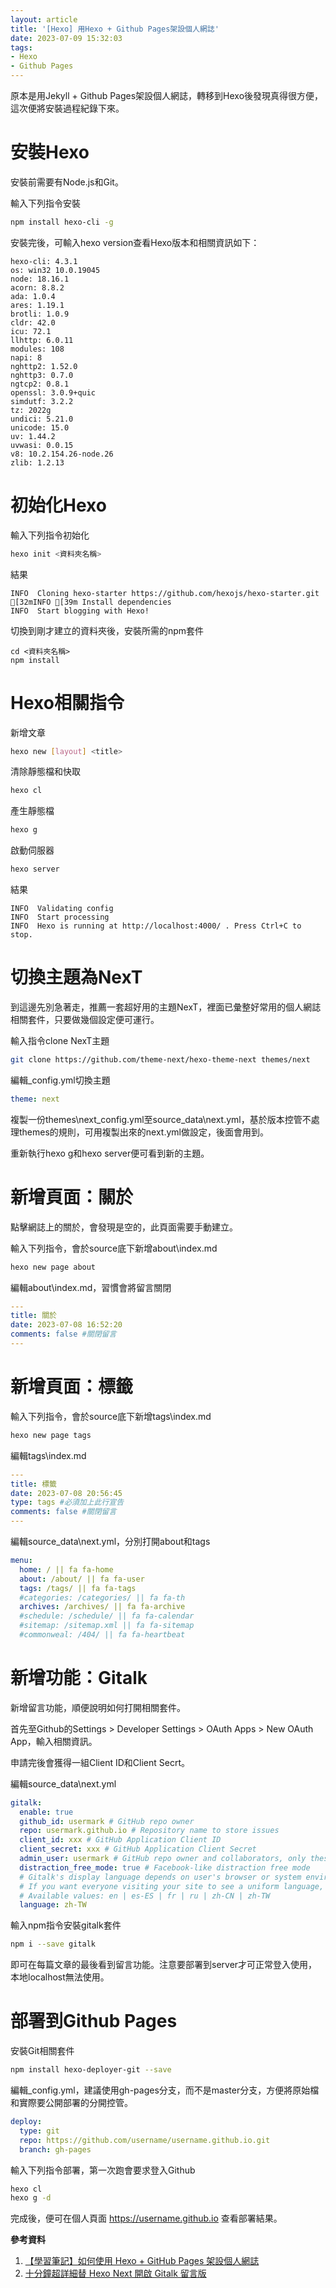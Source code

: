 ```yaml
---
layout: article
title: '[Hexo] 用Hexo + Github Pages架設個人網誌'
date: 2023-07-09 15:32:03
tags:
- Hexo
- Github Pages
---
```

原本是用Jekyll + Github Pages架設個人網誌，轉移到Hexo後發現真得很方便，這次便將安裝過程紀錄下來。
<!--more-->
# 安裝Hexo

安裝前需要有Node.js和Git。

輸入下列指令安裝
```sh
npm install hexo-cli -g
```

安裝完後，可輸入hexo version查看Hexo版本和相關資訊如下：
```
hexo-cli: 4.3.1
os: win32 10.0.19045
node: 18.16.1
acorn: 8.8.2
ada: 1.0.4
ares: 1.19.1
brotli: 1.0.9
cldr: 42.0
icu: 72.1
llhttp: 6.0.11
modules: 108
napi: 8
nghttp2: 1.52.0
nghttp3: 0.7.0
ngtcp2: 0.8.1
openssl: 3.0.9+quic
simdutf: 3.2.2
tz: 2022g
undici: 5.21.0
unicode: 15.0
uv: 1.44.2
uvwasi: 0.0.15
v8: 10.2.154.26-node.26
zlib: 1.2.13
```

# 初始化Hexo

輸入下列指令初始化
```sh
hexo init <資料夾名稱>
```

結果
```
INFO  Cloning hexo-starter https://github.com/hexojs/hexo-starter.git
[32mINFO [39m Install dependencies
INFO  Start blogging with Hexo!
```

切換到剛才建立的資料夾後，安裝所需的npm套件
```
cd <資料夾名稱>
npm install
```

# Hexo相關指令

新增文章
```sh
hexo new [layout] <title>
```

清除靜態檔和快取
```sh
hexo cl
```

產生靜態檔
```sh
hexo g
```

啟動伺服器
```sh
hexo server
```

結果
```
INFO  Validating config
INFO  Start processing
INFO  Hexo is running at http://localhost:4000/ . Press Ctrl+C to stop.
```

# 切換主題為NexT

到這邊先別急著走，推薦一套超好用的主題NexT，裡面已彙整好常用的個人網誌相關套件，只要做幾個設定便可運行。

輸入指令clone NexT主題
```sh
git clone https://github.com/theme-next/hexo-theme-next themes/next
```

編輯_config.yml切換主題
```yaml
theme: next
```

複製一份themes\next\_config.yml至source\_data\next.yml，基於版本控管不處理themes的規則，可用複製出來的next.yml做設定，後面會用到。

重新執行hexo g和hexo server便可看到新的主題。

# 新增頁面：關於

點擊網誌上的關於，會發現是空的，此頁面需要手動建立。

輸入下列指令，會於source底下新增about\index.md
```sh
hexo new page about
```

編輯about\index.md，習慣會將留言關閉
```yaml
---
title: 關於
date: 2023-07-08 16:52:20
comments: false #關閉留言
---
```

# 新增頁面：標籤

輸入下列指令，會於source底下新增tags\index.md
```sh
hexo new page tags
```

編輯tags\index.md
```yaml
---
title: 標籤
date: 2023-07-08 20:56:45
type: tags #必須加上此行宣告
comments: false #關閉留言
---
```

編輯source\_data\next.yml，分別打開about和tags
```yaml
menu:
  home: / || fa fa-home
  about: /about/ || fa fa-user
  tags: /tags/ || fa fa-tags
  #categories: /categories/ || fa fa-th
  archives: /archives/ || fa fa-archive
  #schedule: /schedule/ || fa fa-calendar
  #sitemap: /sitemap.xml || fa fa-sitemap
  #commonweal: /404/ || fa fa-heartbeat
```

# 新增功能：Gitalk

新增留言功能，順便說明如何打開相關套件。

首先至Github的Settings > Developer Settings > OAuth Apps > New OAuth App，輸入相關資訊。

申請完後會獲得一組Client ID和Client Secrt。

編輯source\_data\next.yml
```yaml
gitalk:
  enable: true
  github_id: usermark # GitHub repo owner
  repo: usermark.github.io # Repository name to store issues
  client_id: xxx # GitHub Application Client ID
  client_secret: xxx # GitHub Application Client Secret
  admin_user: usermark # GitHub repo owner and collaborators, only these guys can initialize gitHub issues
  distraction_free_mode: true # Facebook-like distraction free mode
  # Gitalk's display language depends on user's browser or system environment
  # If you want everyone visiting your site to see a uniform language, you can set a force language value
  # Available values: en | es-ES | fr | ru | zh-CN | zh-TW
  language: zh-TW
```

輸入npm指令安裝gitalk套件
```sh
npm i --save gitalk
```

即可在每篇文章的最後看到留言功能。注意要部署到server才可正常登入使用，本地localhost無法使用。

# 部署到Github Pages

安裝Git相關套件
```sh
npm install hexo-deployer-git --save
```

編輯_config.yml，建議使用gh-pages分支，而不是master分支，方便將原始檔和實際要公開部署的分開控管。
```yaml
deploy:
  type: git
  repo: https://github.com/username/username.github.io.git
  branch: gh-pages
```

輸入下列指令部署，第一次跑會要求登入Github
```sh
hexo cl
hexo g -d
```

完成後，便可在個人頁面 https://username.github.io 查看部署結果。

**參考資料**
1. [【學習筆記】如何使用 Hexo + GitHub Pages 架設個人網誌](https://hackmd.io/@Heidi-Liu/note-hexo-github)
2. [十分鐘超詳細替 Hexo Next 開啟 Gitalk 留言版](https://israynotarray.com/hexo/20191206/2397475810/)